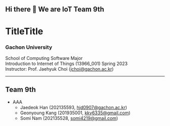## Hi there 👋 We are IoT Team 9th

# TitleTitle
### Gachon University
School of Computing Software Major<br />
Introduction to Internet of Things (13966_001) Spring 2023<br/>
Instructor: Prof. Jaehyuk Choi (jchoi@gachon.ac.kr)

---
## Team 9th

- AAA
  - Jaedeok Han (202135593, hjd0907@gachon.ac.kr)
  - Geonyoung Kang (201935001, kky6335@gmail.com)
  - Somi Nam (202135528, somi4219@gmail.com)
